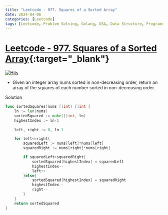 ```yaml
---
title: "Leetcode - 977. Squares of a Sorted Array"
date: 2024-04-06
categories: [Leetcode]
tags: [Leetcode, Problem Solving, Golang, DSA, Data Structure, Programming, Algorithm, Array, Two Pointer, Sorting]
---
```


# [Leetcode - 977. Squares of a Sorted Array](https://leetcode.com/problems/squares-of-a-sorted-array/description/){:target="_blank"}
[![Hits](https://hits.sh/mahinops.github.io/posts/leetcode-squares-of-a-sorted-array.svg)](https://hits.sh/mahinops.github.io/posts/leetcode-squares-of-a-sorted-array/)

- Given an integer array nums sorted in non-decreasing order, return an array of the squares of each number sorted in non-decreasing order.


Solution
```go
func sortedSquares(nums []int) []int {
    ln := len(nums)
    sortedSquared := make([]int, ln)
    highestIndex := ln-1
    
    left, right := 0, ln-1

    for left<=right{
        squaredLeft := nums[left]*nums[left]
        squaredRight := nums[right]*nums[right]

        if squaredLeft>squaredRight{
            sortedSquared[highestIndex] = squaredLeft
            highestIndex--
            left++
        }else{
            sortedSquared[highestIndex] = squaredRight
            highestIndex--
            right--
        }
    }
    return sortedSquared
}

```

